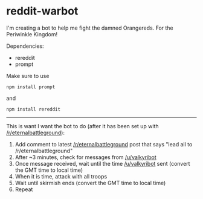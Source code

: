 reddit-warbot
=============

I'm creating a bot to help me fight the damned Orangereds. For the Periwinkle Kingdom!

Dependencies:
* rereddit
* prompt

Make sure to use
```
npm install prompt
```
and
```
npm install rereddit
```

---

This is want I want the bot to do (after it has been set up with [/r/eternalbattleground](http://www.reddit.com/r/eternalbattleground)):

1. Add comment to latest [/r/eternalbattleground](http://www.reddit.com/r/eternalbattleground) post that says "lead all to /r/eternalbattleground"
2. After ~3 minutes, check for messages from [/u/valkyribot](http://www.reddit.com/u/valkyribot)
3. Once message received, wait until the time [/u/valkyribot](http://www.reddit.com/u/valkyribot) sent (convert the GMT time to local time)
4. When it is time, attack with all troops
5. Wait until skirmish ends (convert the GMT time to local time)
6. Repeat